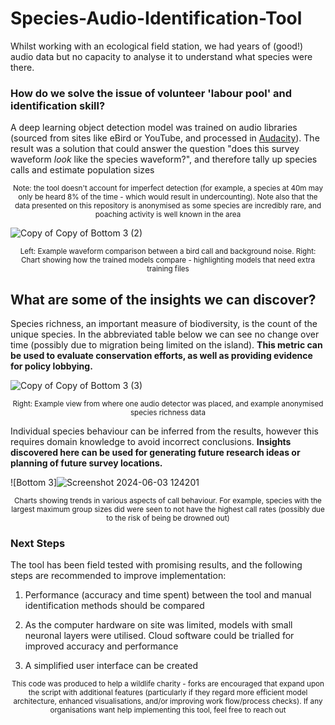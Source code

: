 # Species-Audio-Identification-Tool


Whilst working with an ecological field station, we had years of (good!) audio data but no capacity to analyse it to understand what species were there.

### How do we solve the issue of volunteer 'labour pool' and identification skill?

A deep learning object detection model was trained on audio libraries (sourced from sites like eBird or YouTube, and processed in [Audacity](https://www.audacityteam.org/)). The result was a solution that could answer the question "does this survey waveform _look_ like the species waveform?", and therefore tally up species calls and estimate population sizes

<p align="center"><sup>Note: the tool doesn't account for imperfect detection (for example, a species at 40m may only be heard 8% of the time - which would result in undercounting). Note also that the data presented on this repository is anonymised as some species are incredibly rare, and poaching activity is well known in the area</sup></p>

![Copy of Copy of Bottom 3 (2)](https://user-images.githubusercontent.com/122735369/215263692-78bd5a51-9120-4ff6-b6d3-6f26c6bbf132.png)
<p align="center"><sup>Left: Example waveform comparison between a bird call and background noise. Right: Chart showing how the trained models compare - highlighting models that need extra training files</sup></p>

## What are some of the insights we can discover?

Species richness, an important measure of biodiversity, is the count of the unique species. In the abbreviated table below we can see no change over time (possibly due to migration being limited on the island). **This metric can be used to evaluate conservation efforts, as well as providing evidence for policy lobbying.**

![Copy of Copy of Bottom 3 (3)](https://user-images.githubusercontent.com/122735369/215264531-1eb4be82-d189-430c-9fc9-6dd15f8962fa.png)

<p align="center"><sup>Right: Example view from where one audio detector was placed, and example anonymised species richness data</sup></p>

Individual species behaviour can be inferred from the results, however this requires domain knowledge to avoid incorrect conclusions. **Insights discovered here can be used for generating future research ideas or planning of future survey locations.**

![Bottom 3]![Screenshot 2024-06-03 124201](https://github.com/NPTravell/Species-Audio-Identification-Tool/assets/122735369/3c15113c-f47c-4f8b-adf5-f87a0d93c563)

<p align="center"><sup>Charts showing trends in various aspects of call behaviour. For example, species with the largest maximum group sizes did were seen to not have the highest call rates (possibly due to the risk of being be drowned out) </sup></p>

### Next Steps

The tool has been field tested with promising results, and the following steps are recommended to improve implementation:

1. Performance (accuracy and time spent) between the tool and manual identification methods should be compared

2. As the computer hardware on site was limited, models with small neuronal layers were utilised. Cloud software could be trialled for improved accuracy and performance

3. A simplified user interface can be created

<p align="center"><sup> This code was produced to help a wildlife charity - forks are encouraged that expand upon the script with additional features (particularly if they regard more efficient model architecture, enhanced visualisations, and/or improving work flow/process checks). If any organisations want help implementing this tool, feel free to reach out</sup></p>
